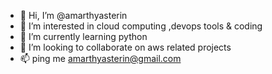 - 👋 Hi, I’m @amarthyasterin
- 👀 I’m interested in cloud computing ,devops tools & coding
- 🌱 I’m currently learning python
- 💞️ I’m looking to collaborate on aws related projects
- 📫 ping me amarthyasterin@gmail.com

<!---
amarthyasterin/amarthyasterin is a ✨ special ✨ repository because its `README.md` (this file) appears on your GitHub profile.
You can click the Preview link to take a look at your changes.
--->
